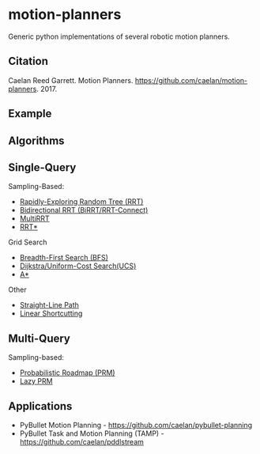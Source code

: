 # motion-planners

Generic python implementations of several robotic motion planners.

## Citation

Caelan Reed Garrett. Motion Planners. https://github.com/caelan/motion-planners. 2017.

## Example


## Algorithms

## Single-Query

Sampling-Based:
* [Rapidly-Exploring Random Tree (RRT)](https://github.com/caelan/motion-planners/blob/master/motion_planners/rrt.py)
* [Bidirectional RRT (BiRRT/RRT-Connect)](https://github.com/caelan/motion-planners/blob/master/motion_planners/rrt_connect.py)
* [MultiRRT](https://github.com/caelan/motion-planners/blob/master/motion_planners/multi_rrt.py)
* [RRT*](https://github.com/caelan/motion-planners/blob/master/motion_planners/rrt_star.py)

Grid Search
* [Breadth-First Search (BFS)](https://github.com/caelan/motion-planners/blob/691100867352db24535f29d1f4065b6da059ade3/motion_planners/discrete.py#L18)
* [Dijkstra/Uniform-Cost Search(UCS)](https://github.com/caelan/motion-planners/blob/691100867352db24535f29d1f4065b6da059ade3/motion_planners/discrete.py#L40)
* [A*](https://github.com/caelan/motion-planners/blob/691100867352db24535f29d1f4065b6da059ade3/motion_planners/discrete.py#L40)

Other
* [Straight-Line Path](https://github.com/caelan/motion-planners/blob/master/motion_planners/meta.py#L7)
* [Linear Shortcutting](https://github.com/caelan/motion-planners/blob/master/motion_planners/smoothing.py)
<!--* Diverse
* Random Restarts-->

## Multi-Query

Sampling-based:
* [Probabilistic Roadmap (PRM)](https://github.com/caelan/motion-planners/blob/master/motion_planners/prm.py)
* [Lazy PRM](https://github.com/caelan/motion-planners/blob/master/motion_planners/lazy_prm.py)
<!--* Star Roadmap-->

## Applications

* PyBullet Motion Planning - https://github.com/caelan/pybullet-planning
* PyBullet Task and Motion Planning (TAMP) - https://github.com/caelan/pddlstream
